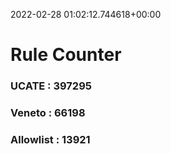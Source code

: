 2022-02-28 01:02:12.744618+00:00
# Rule Counter 
 ### UCATE : 397295

 ### Veneto : 66198

 ### Allowlist : 13921